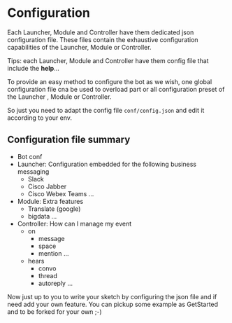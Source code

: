 # Configuration

Each Launcher, Module and Controller have them dedicated json
configuration file. These files contain the exhaustive configuration
capabilities of the  Launcher, Module or Controller.

Tips: each Launcher, Module and Controller have them config
file that include the **help**...

To provide an easy method to configure the bot as we wish, one global
configuration file cna be used to overload part or all configuration
preset of the Launcher , Module or Controller.

So just you need to adapt the config file `conf/config.json` and edit it
according to your env.

## Configuration file summary
- Bot conf
- Launcher: Configuration embedded for the following business messaging
  - Slack
  - Cisco Jabber
  - Cisco Webex Teams
  ...
- Module: Extra features
  - Translate (google)
  - bigdata
  ...
- Controller: How can I manage my event
  - on
    - message
    - space
    - mention
    ...
  - hears
    - convo
    - thread
    - autoreply
    ...

Now just up to you to write your sketch by configuring the json file
and if need add your own feature.
You can pickup some example as GetStarted and to be forked for your own ;-)

